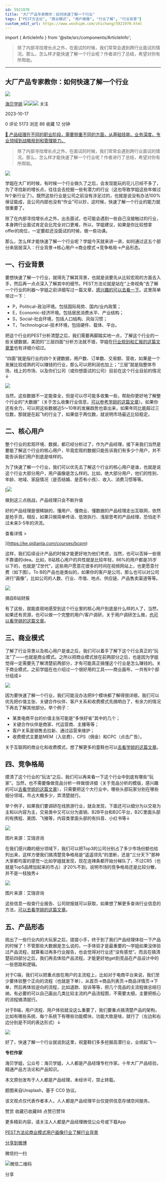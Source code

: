 ```yaml
---
id: 5921970
title: "大厂产品专家教你：如何快速了解一个行业"
tags: ["PEST方法论", "商业模式", "用户画像", "行业了解", "行业背景"]
custom_edit_url: https://www.woshipm.com/zhichang/5921970.html
---
```

import { ArticleInfo } from '@site/src/components/ArticleInfo';

<ArticleInfo
    author="海贝学姐"
    authorLink="https://www.woshipm.com/u/1211213"
    published="2023-10-17"
    views={5173}
    comments={0}
    collects={88}
/>

> 除了内部寻找增长点之外，在面试的时候，我们常常会遇到跨行业面试的情况。那么，怎么样才能快速了解一个行业呢？作者进行了总结，希望对你有所帮助。

---

## 大厂产品专家教你：如何快速了解一个行业

[![](https://image.woshipm.com/wp-files/2022/01/WIdCmArzqS12I05BOZ8f.jpeg!/both/72x72)](https://www.woshipm.com/u/1211213)

[海贝学姐](https://www.woshipm.com/u/1211213) ![](https://static.woshipm.com/tag/1121_1@2x.png)![](https://static.woshipm.com/tag/1301_1@2x.png)![](https://static.woshipm.com/tag/2103_1@2x.png) 关注

2023-10-17

0 评论 5173 浏览 88 收藏 12 分钟

[🔗 产品经理在不同的职业阶段，需要侧重不同的方面，从基础技能、业务深度、专业领域到战略规划和管理能力。](https://ke.qidianla.com/courses/90pm)

> 除了内部寻找增长点之外，在面试的时候，我们常常会遇到跨行业面试的情况。那么，怎么样才能快速了解一个行业呢？作者进行了总结，希望对你有所帮助。

![](https://image.woshipm.com/2023/04/14/a1a5d5de-da9e-11ed-9b82-00163e0b5ff3.png)

学姐在大厂的时候，有时候一个行业做久了之后，会发现能玩的花儿已经不多了，为了寻找新的增长点，往往会去挖掘一些有潜力的行业（这也导致学姐这些年做过N个新行业了）。既然这些行业是公司之前没有涉足过的，也就是说没有办法100%保证能成，且公司内部也没有“作业”可以抄，这时候，快速了解一个行业的能力就很重要了。

除了在内部寻找增长点之外，出去面试，也可能会遇到一些自己没接触过的行业，本身跨行业面试肯定会比完全对口更难，所以，学姐建议，如果是你比较想拿offer的岗位，一定要趁还没面试的时候，做一些功课。

那么，怎么样才能快速了解一个行业呢？学姐今天就来讲一讲，如何通过这五个部分来层层深入：行业背景→核心用户→商业模式→竞争格局→产品形态。

## 一、行业背景

要想快速了解一个行业，就得先了解其背景，也就是说要先从比较宏观的方面去入手，然后再一点点深入了解其中的细节。PEST方法论就是站在“上帝视角”去了解一个行业的利器～学姐之前详细写过一篇文章，[感兴趣的可以去看一下](https://www.woshipm.com/it/4911318.html)。这里简单带过一下：

*   P，Political-政治环境。包括国际局势、国内/业内政策；
*   E，Economic-经济环境。包括居民消费水平、产业结构；
*   S，Social-社会环境，包括人口结构、风俗习惯；
*   T，Technological-技术环境，包括硬件、载体、平台。

把这个行业的PEST分析清楚之后，我们需要再脚踏实地一点，了解这个行业的一些关键数据，美团的“三层四面”分析方法就不错，学姐在[行业规划和汇报的这篇文章里](https://www.woshipm.com/pmd/5116978.html)也有详细介绍过。

“四面”就是指行业的四个关键数据，用户数、订单数、交易额、营收，如果是一个发展比较成熟的可以赚钱的行业，那么可以把利润也加上；“三层”就是指整体市场、线上的市场、以及你们公司（或你想面试的公司）目前在这个行业目前的情况↓

![](https://image.woshipm.com/2023/10/17/1f97eb68-6c9d-11ee-88e6-00163e0b5ff3.png)

当然，这些数据不一定能查全，但是可以尽可能多收集一些，帮助你更好地了解整个行业的“大数据”（关于怎么收集行业信息，[可以参考学姐的这篇文章](https://www.woshipm.com/zhichang/5382977.html)）。如果你还有余力，可以把这些数据近5～10年的发展趋势也查出来，如果年同比能超过三位数，那就是在起飞的行业了，如果低于两位数，就说明市场最近比较稳定。

## 二、核心用户

整个行业的宏观环境、数据，都已经分析过了，作为产品经理，接下来我们当然是要能了解这个行业的核心用户，毕竟宏观的数据只能告诉我们有多少个用户，并不能告诉我们用户到底是啥样的。

为了快速了解一个行业，我们可以优先去了解这个行业的核心用户是谁，也就是说这个行业大部分用户，用户画像是怎么样的。比如，绝大部分用户，他们的性别、年龄、地域、家庭情况（是否结婚、是否有小孩）、收入、消费习惯等等。

[![](https://image.woshipm.com/2023/07/27/1788a218-2c7f-11ee-b91f-00163e0b5ff3.png)

做到这三点挑战，产品经理只会不断升值

好的产品经理是很稀缺的，懂用户、懂商业、懂数据的产品经理走出互联网，依然是抢手货。相反，如果只做简单传话、低效执行、浅层思考的产品经理，恐怕走不过未来3-5年的洪流。

查看详情 >

](https://ke.qidianla.com/courses/bcpm)

这样，我们后续设计产品的时候才能更好地为他们考虑，当然，也可以否掉一些很不靠谱的idea。比如，B站核心用户的共性就是比较年轻，86%的用户都是35岁以下的，也就是“Z世代”，这些用户愿意花很多的时间在视频网站上，也更愿意付费（如下图）。To B的产品也是类似的，如果你的客户是公司，那么也可以对公司进行“画像”，比如公司的人数、行业、市值、地点、供应链、产品售卖渠道等等。

![](https://image.woshipm.com/2023/10/17/7520bc54-6c9d-11ee-b8f7-00163e0b5ff3.png)

摘自B站财报

有了这些，就能直观地感受到这个行业里的核心用户到底是什么样的人了，当然，如果还有资源，也可以做一个完整的用户/客户调研，关于用户调研怎么做，[也可以看学姐的这篇文章](https://www.woshipm.com/user-research/5871063.html)。

## 三、商业模式

了解了行业背景以及核心用户是谁之后，我们可以着手了解下这个行业真正的“玩法”了——也就是商业模式。之所以把商业模式放在前两部分之后，也是因为学姐觉得一定需要先了解清楚前两部分，才有可能真正搞懂这个行业是怎么赚钱的。关于商业模式，之前学姐在也介绍过一个很好用的工具——商业画布，一共有9个部分组成↓

![](https://image.woshipm.com/2023/10/17/c2c32014-6c9d-11ee-b8f7-00163e0b5ff3.png)

因为要快速了解一个行业，我们可能没办法把9个模块都了解得很详细，我们可以优先把价值主张、关键合作伙伴、客户关系和收费模式先搞明白了，有余力的情况下再去了解其他部分。举个例子：

*   某类电商平台的价值主张可能是“多快好省”其中的几个；
*   关键合作伙伴是商家、代运营商、主播等等；
*   客户关系是销售去拉新、通过运营来维护；
*   收费模式主要是MEM（入驻费）、CPS（佣金）和CPC（点击广告）。

关于互联网的商业化和收费模式，想了解更多的童鞋也可以[去看学姐的这篇文章](https://www.woshipm.com/chuangye/4641639.html)。

## 四、竞争格局

摸清了这个行业的“玩法”之后，我们可以再来看一下这个行业中到底有哪些“玩家”。当然，也不需要像做竞品分析一样做很详细（关于竞品分析的模版，感兴趣的可以[去看学姐的这篇文章](https://www.woshipm.com/zhichang/5233418.html)），只需要把这个大行业中，哪些头部玩家分别在哪些细分领域，市占大概多少，弄清楚就行。

举个例子，如果我们要调研在线旅游行业，就会发现，下面还可以细分为以交易为主和以内容为主，交易类中又可以分为直销、B2B平台和B2C平台，B2C里面头部的有携程、美团、飞猪等，内容类里面头部的有抖音、小红书等↓

![](https://image.woshipm.com/2023/10/17/567b4ec6-6c9e-11ee-95ff-00163e0b5ff3.png)

图片来源：艾瑞咨询

在我们感兴趣的细分领域下，我们可以把Top3的公司分别占了多少市场份额也给列出来，这样方便我们搞清楚竞争格局是“遥遥领先”的垄断，还是“三分天下”那种大家都均富的感觉～比如学姐就发现，现在连辣条都开始分梯队了，不过CR5（也就是Top5品牌加起来的市占）才20%不到，说明市场的竞争格局还是比较分散，并不是一枝独秀↓

![](https://image.woshipm.com/2023/10/17/5b686f04-6c9e-11ee-95ff-00163e0b5ff3.png)

图片来源：艾瑞咨询

这些信息一般查行业报告、公司财报就可以获取，如果想了解更多查询行业信息的方法，[可以去看学姐的这篇文章](https://www.woshipm.com/zhichang/5382977.html)。

## 五、产品形态

挑出了一些行业内的大玩家之后，搓搓小手，终于到了我们产品经理体验一下产品的时候了！不管那些大数据是怎么说的，一手体验才是最重要的～学姐如果没体验过产品流程，就算看过再多行业报告，也会觉得对行业还“没有感觉”。而且在搞清楚前四部分之后，我们再去体验产品流程，才能更好地get到竞品在产品设计中的一些思路和逻辑。

对于C端，我们可以把重点放在用户的主流程上，比如对于电商平台来说，我们至少要体验整个正向的流程（也就是下单），从首页→商品列表页→商品详情页→下单，然后再体验逆向的流程，比如退款、投诉等等，把几个竞品的主流程做总结归纳，有必要的可以自己画出几类比较主流的产品流程图，不需要太细，主要把核心的流程搞清就行。

对于B端，用户流程、用户体验就没这么重要了，我们要重点搞清楚产品的架构，比如有哪些系统、每个系统下有哪些功能模块，功能大致是啥，就行了（左边和右边分别是不同的表达形式）↓

![](https://image.woshipm.com/2023/10/17/8fbae49e-6c9e-11ee-95ff-00163e0b5ff3.png)

好了，快速了解一个行业就说到这里，祝童鞋们多多挖掘高潜行业，业绩起飞～

**专栏作家**

海贝学姐，公众号：海贝学姐，人人都是产品经理专栏作家。十年大厂产品经验，精通产品方法论和产品知识。

本文原创发布于人人都是产品经理，未经许可，禁止转载。

题图来自Unsplash，基于 CC0 协议。

该文观点仅代表作者本人，人人都是产品经理平台仅提供信息存储空间服务。

赞赏 收藏已收藏88 点赞已赞18

更多精彩内容，请关注人人都是产品经理微信公众号或下载App

[PEST方法论](https://www.woshipm.com/tag/pest%e6%96%b9%e6%b3%95%e8%ae%ba)[商业模式](https://www.woshipm.com/tag/%e5%95%86%e4%b8%9a%e6%a8%a1%e5%bc%8f)[用户画像](https://www.woshipm.com/tag/%e7%94%a8%e6%88%b7%e7%94%bb%e5%83%8f)[行业了解](https://www.woshipm.com/tag/%e8%a1%8c%e4%b8%9a%e4%ba%86%e8%a7%a3)[行业背景](https://www.woshipm.com/tag/%e8%a1%8c%e4%b8%9a%e8%83%8c%e6%99%af)

[分享到微博](https://service.weibo.com/share/share.php?appkey=2775287854&title=大厂产品专家教你：如何快速了解一个行业&url=https://www.woshipm.com/zhichang/5921970.html&pic=https://image.woshipm.com/2023/04/14/a1a5d5de-da9e-11ed-9b82-00163e0b5ff3.png)

微信扫一扫

![微信二维码](https://api.pwmqr.com/qrcode/create/?url=https://www.woshipm.com/zhichang/5921970.html)

分享